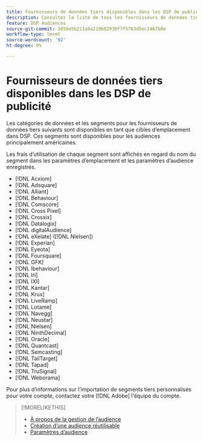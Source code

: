 ```yaml
---
title: Fournisseurs de données tiers disponibles dans les DSP de publicité
description: Consultez la liste de tous les fournisseurs de données tiers disponibles.
feature: DSP Audiences
source-git-commit: 3059a5b211a8a219b02930f7f5763d5ec1467b8e
workflow-type: tm+mt
source-wordcount: '92'
ht-degree: 0%

---
```


<!-- feature: audiences -->

# Fournisseurs de données tiers disponibles dans les DSP de publicité

Les catégories de données et les segments pour les fournisseurs de données tiers suivants sont disponibles en tant que cibles d’emplacement dans DSP. Ces segments sont disponibles pour les audiences principalement américaines.

Les frais d’utilisation de chaque segment sont affichés en regard du nom du segment dans les paramètres d’emplacement et les paramètres d’audience enregistrés.

* [!DNL Acxiom]
* [!DNL Adsquare]
* [!DNL Alliant]
* [!DNL Behaviour]
* [!DNL Comscore]
* [!DNL Cross Pixel]
* [!DNL Crossix]
* [!DNL Datalogix]
* [!DNL digitalAudience]
* [!DNL eXelate] ([!DNL Nielsen])
* [!DNL Experian]
* [!DNL Eyeota]
* [!DNL Foursquare]
* [!DNL GFK]
* [!DNL Ibehaviour]
* [!DNL Iri]
* [!DNL IXI]
* [!DNL Kantar]
* [!DNL Krux]
* [!DNL LiveRamp]
* [!DNL Lotame]
* [!DNL Navegg]
* [!DNL Neustar]
* [!DNL Nielsen]
* [!DNL NinthDecimal]
* [!DNL Oracle]
* [!DNL Quantcast]
* [!DNL Semcasting]
* [!DNL TailTarget]
* [!DNL Tapad]
* [!DNL TruSignal]
* [!DNL Weborama]

Pour plus d’informations sur l’importation de segments tiers personnalisés pour votre compte, contactez votre [!DNL Adobe] l&#39;équipe du compte.

>[!MORELIKETHIS]
>
>* [À propos de la gestion de l’audience](audience-about.md)
>* [Création d’une audience réutilisable](reusable-audience-create.md)
>* [Paramètres d’audience](audience-settings.md)

